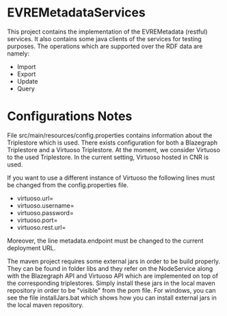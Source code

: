 # EVREMetadataServices

This project contains the implementation of the EVREMetadata (restful) services. It also contains some java clients of the services for testing purposes. The operations which are supported over the RDF data are namely: 
- Import
- Export
- Update
- Query

# Configurations Notes

File src/main/resources/config.properties contains information about the Triplestore which is used. There exists configuration for both a Blazegraph Triplestore and a Virtuoso Triplestore. At the moment, we consider Virtuoso to the used Triplestore. In the current setting, Virtuoso hosted in CNR is used. 

If you want to use a different instance of Virtuoso the following lines must be changed from the config.properties file. 
- virtuoso.url=
- virtuoso.username=
- virtuoso.password=
- virtuoso.port=
- virtuoso.rest.url=

Moreover, the line metadata.endpoint must be changed to the current deployment URL. 

The maven project requires some external jars in order to be build properly. They can be found in folder libs and they refer on the NodeService along with the Blazegraph API and Virtuoso API which are implemented on top of the corresponding triplestores. Simply install these jars in the local maven repository in order to be "visible" from the pom file. For windows, you can see the file installJars.bat which shows how you can install external jars in the local maven repository. 
